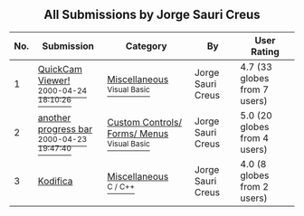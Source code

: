 ﻿<div align="center">

## All Submissions by Jorge Sauri Creus

</div>

No.  | Submission | Category | By   | User Rating
---- | ---------- | -------- | ---- | -----------
1 | [QuickCam Viewer\!<br /><sup>2000-04-24 18:10:26</sup>](https://github.com/Planet-Source-Code/jorge-sauri-creus-quickcam-viewer__1-7559) | [Miscellaneous<br /><sup>Visual Basic</sup>](../ByCategory/miscellaneous__1-1.md) | Jorge Sauri Creus | 4.7 (33 globes from 7 users)
2 | [another progress bar<br /><sup>2000-04-23 19:47:40</sup>](https://github.com/Planet-Source-Code/jorge-sauri-creus-another-progress-bar__1-7533) | [Custom Controls/ Forms/  Menus<br /><sup>Visual Basic</sup>](../ByCategory/custom-controls-forms-menus__1-4.md) | Jorge Sauri Creus | 5.0 (20 globes from 4 users)
3 | [Kodifica<br />](https://github.com/Planet-Source-Code/jorge-sauri-creus-kodifica__3-376) | [Miscellaneous<br /><sup>C / C++</sup>](../ByCategory/miscellaneous__3-1.md) | Jorge Sauri Creus | 4.0 (8 globes from 2 users)
